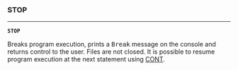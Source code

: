 ### STOP
***
<code><b>STOP</b></code>

Breaks program execution, prints a <samp>Break</samp> message on the console and returns control to the user. Files are not closed. It is possible to resume program execution at the next statement using [CONT](#CONT).
